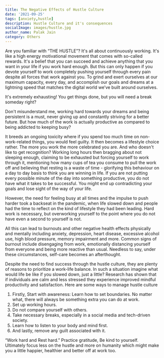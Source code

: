 ```yaml
---  
title: The Negative Effects of Hustle Culture
date: '2021-09-25'  
tags: [anxiety,hustle]  
description: Hustle Culture and it's consequences
socialImage: images/hustle.jpg
author_name: Palak Jain
category: Others
---  
```

Are you familiar with “THE HUSTLE”?
It's all about continuously working. It's like a high energy motivational movement that comes with so-called rewards. It's a belief that you can succeed and achieve anything that you want in your life if you work hard enough. But this can only happen if you devote yourself to work completely pushing yourself through every pain despite all forces that work against you. To grind and exert ourselves at our maximum capacity, every day, and accomplish our goals and dreams at a lightning speed that matches the digital world we’ve built around ourselves.

It's extremely exhausting! You get things done, but you will need a break someday right?

Don't misunderstand me, working hard towards your dreams and being persistent is a must, never giving up and constantly striving for a better future. But how much of the work is actually productive as compared to being addicted to keeping busy?

It breeds an ongoing toxicity where if you spend too much time on non-work-related things, you would feel guilty. It then becomes a lifestyle choice rather. The more you work the more celebrated you are. And who doesn't like to get recognition? Working long hours then bragging about not sleeping enough, claiming to be exhausted but forcing yourself to work through it, mentioning how many cups of tea you consume to pull the work off and believing that resting is a waste of time - glorifying this behaviour on a day to day basis to think you are winning in life. If you are not putting every possible minute of the day into something productive, you do not have what it takes to be successful. You might end up contradicting your goals and lose sight of the way of your life.

However, the need for feeling busy at all times and the impulse to push harder took a backseat in the pandemic, when life slowed down and people had the time to reflect on the kind of lifestyle they had been leading. Hard work is necessary, but overworking yourself to the point where you do not have even a second to yourself is not.

All this can lead to burnouts and other negative health effects physically and mentally including anxiety, depression, heart disease, excessive alcohol use, high blood pressure, memory impairment and more. Common signs of burnout include disengaging from work, emotionally distancing yourself from everyone and being more reactive than usual. Needless to say, under these circumstances, self-care becomes an afterthought.


Despite the need to find success through the hustle culture, they are plenty of reasons to prioritize a work-life balance. In such a situation imagine what would life be like if you slowed down, just a little? Research has shown that if individuals are calm and less stressed they experience improved mindful productivity and satisfaction.
Here are some ways to manage hustle culture
1. Firstly, Start with awareness: Learn how to set boundaries. No matter what, there will always be something extra you can do at work.
2. Set up working hours. 
3. Do not compare yourself with others. 
4. Take necessary breaks, especially in a social media and tech-driven society. 
5. Learn how to listen to your body and mind first.
6. And lastly, remove any guilt associated with it.  


“Work hard and Rest hard.”
Practice gratitude, Be kind to yourself. Ultimately focus less on the hustle and more on humanity which might make you a little happier, healthier and better off at work too.
